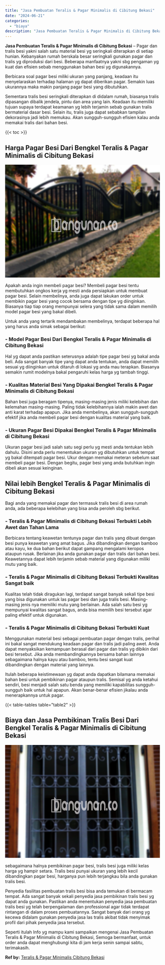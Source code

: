 ```yaml
---
title: "Jasa Pembuatan Teralis & Pagar Minimalis di Cibitung Bekasi"
date: "2024-06-21"
categories: 
  - "biaya"
description: "Jasa Pembuatan Teralis & Pagar Minimalis di Cibitung Bekasi. Seperti itulah Info yg mampu kami sampaikan mengenai Jasa Pembuatan Teralis & Pagar Minimalis di..."
---
```


**Jasa Pembuatan Teralis & Pagar Minimalis di Cibitung Bekasi** – Pagar dan tralis besi yakni salah satu material besi yg seringkali diterapkan di setiap hunian. Kebanyakan rumah berskala besar seringkali gunakan pagar dan tralis yg diproduksi dari besi. Beberapa manfaatnya yakni sbg pengaman yg kuat dan efisien sebab menggunakan bahan besi yg digunakannya.

Berbicara soal pagar besi miliki ukuran yang panjang, keadaan itu menyelaraskan terhadap halaman yg dapat diberikan pagar. Semakin luas ukurannya maka makin panjang pagar besi yang dibutuhkan.

Sementara tralis besi seringkali diterapkan di didalam rumah, biasanya tralis dipasangan dibalik jendela, pintu dan area yang lain. Keadaan itu memiliki tujuan supaya terdapat keamanan yg lebih terjamin sebab gunakan tralis bermaterial dasar besi. Selain itu, tralis juga dapat sebabkan tampilan dekorasinya jadi lebih memukau. Akan sungguh-sungguh efisien kalau anda memakai tralis dari bahan besi.

{{< toc >}}

## Harga Pagar Besi Dari Bengkel Teralis & Pagar Minimalis di Cibitung Bekasi

![Jasa Pembuatan Teralis & Pagar Minimalis di Cibitung Bekasi](/images/pagar-minimalis-murah-52.png)

Apakah anda ingin membeli pagar besi? Membeli pagar besi tentu membutuhkan ongkos kerja yg mesti anda persiapkan untuk membuat pagar besi. Selain membelinya, anda juga dapat lakukan order untuk membikin pagar besi yang cocok bersama dengan tipe yg diinginkan. Biasanya tiap tiap orang mempunyai selera yang tidak sama dalam memilih model pagar besi yang bakal dibeli.

Untuk anda yang tertarik mendambakan membelinya, terdapat beberapa hal yang harus anda simak sebagai berikut:
### \- Model Pagar Besi Dari Bengkel Teralis & Pagar Minimalis di Cibitung Bekasi

Hal yg dapat anda pastikan seterusnya adalah tipe pagar besi yg bakal anda beli. Ada sangat banyak tipe yang dapat anda tentukan, anda dapat memilih sesuai yg diinginkan untuk ditaruh di lokasi yg anda mau terapkan. Biasanya semakin rumit modelnya bakal pengaruhi kelas harga yg tambah tinggi.

### \- Kualitas Material Besi Yang Dipakai Bengkel Teralis & Pagar Minimalis di Cibitung Bekasi

Bahan besi juga beragam tipenya, masing-masing jenis miliki kelebihan dan kelemahan masing-masing. Paling tidak kelebihannya ialah makin awet dan anti karat terhadap apapun. Jika anda membelinya, akan sungguh-sungguh efektif jika anda membeli pagar besi dengan kualitas material yang baik.

### \- Ukuran Pagar Besi Dipakai Bengkel Teralis & Pagar Minimalis di Cibitung Bekasi

Ukuran pagar besi jadi salah satu segi perlu yg mesti anda tentukan lebih dahulu. Disini anda perlu menentukan ukuran yg dibutuhkan untuk tempat yg bakal ditempati pagar besi. Ukur dengan memakai meteran sebelum saat membeli pagar besi. Dengan begitu, pagar besi yang anda butuhkan ingin dibeli akan sesuai keinginan.

## Nilai lebih Bengkel Teralis & Pagar Minimalis di Cibitung Bekasi

Bagi anda yang memakai pagar dan termasuk tralis besi di area rumah anda, ada beberapa kelebihan yang bisa anda peroleh sbg berikut.

### \- Teralis & Pagar Minimalis di Cibitung Bekasi Terbukti Lebih Awet dan Tahan Lama

Berbicara tentang keawetan tentunya pagar dan tralis yang dibuat dengan besi punya keawetan yang amat bagus. Jika dibandingkan dengan bamboo atau kayu, ke dua bahan berikut dapat gampang mengalami keropos ataupun rusak. Berlainan jika anda gunakan pagar dan tralis dari bahan besi. Keawetannya dapat lebih terjamin sebab material yang digunakan miliki mutu yang baik.

### \- Teralis & Pagar Minimalis di Cibitung Bekasi Terbukti Kwalitas Sangat baik

Kualitas telah tidak diragukan lagi, terdapat sangat banyak sekali tipe besi yang bisa digunakan untuk las pagar besi dan juga tralis besi. Masing-masing jenis nya memiliki mutu yang berlainan. Ada salah satu besi yg mempunyai kwalitas sangat bagus, anda bisa memilih besi tersebut agar paling efektif untuk digunakan.

### \- Teralis & Pagar Minimalis di Cibitung Bekasi Terbukti Kuat

Menggunakan material besi sebagai pembuatan pagar dengan tralis, perihal ini bakal sangat mendukung keadaan pagar dan tralis jadi paling awet. Anda dapat menyaksikan kemampuan berasal dari pagar dan tralis yg dibikin dari besi tersebut. Jika anda membandingkannya bersama bahan lainnya sebagaimana halnya kayu atau bamboo, tentu besi sangat kuat dibandingkan dengan material yang lainnya.

Itulah beberapa keistimewaan yg dapat anda dapatkan bilamana memakai bahan besi untuk pembikinan pagar ataupun tralis. Semisal yg anda ketahui sendiri, besi menjadi salah satu benda yang memiliki kapabilitas sungguh-sungguh baik untuk hal apapun. Akan benar-benar efisien jikalau anda menerapkannya untuk pagar.

{{< table-tables table="table2" >}}

## Biaya dan Jasa Pembikinan Tralis Besi Dari Bengkel Teralis & Pagar Minimalis di Cibitung Bekasi

![Jasa Pembuatan Teralis & Pagar Minimalis di Cibitung Bekasi](/images/teralis-minimalis-murah-29.png)

sebagaimana halnya pembikinan pagar besi, tralis besi juga miliki kelas harga yg hampir setara. Tralis besi punyai ukuran yang lebih kecil dibandingkan pagar besi, harganya pun lebih terjangkau bila anda gunakan tralis besi.

Penyedia fasilitas pembuatan tralis besi bisa anda temukan di bermacam tempat. Ada sangat banyak sekali penyedia jasa pembikinan tralis besi yg dapat anda gunakan. Pastikan anda menentukan penyedia jasa pembuatan tralis besi yg telah berpengalaman dan professional agar tidak terdapat rintangan di dalam proses pembuatannya. Sangat banyak dari orang yg kecewa didalam gunakan penyedia jasa las tralis akibat tidak menyimak profil dari pihak penyedia jasa tersebut.

Seperti itulah Info yg mampu kami sampaikan mengenai Jasa Pembuatan Teralis & Pagar Minimalis di Cibitung Bekasi, Semoga bermanfaat, untuk order anda dapat menghubungi kita di jam kerja senin sampai sabtu, terimakasih.

**Ref by:** [Teralis & Pagar Minimalis Cibitung Bekasi](https://id.wikipedia.org/wiki/Teralis)
